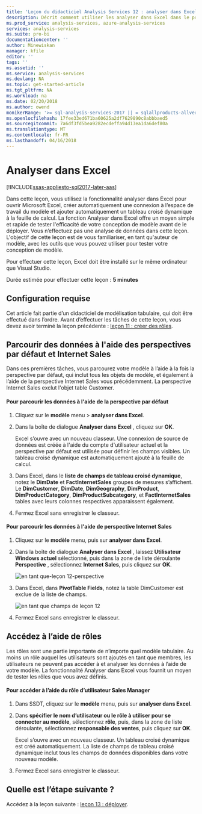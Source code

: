 ```yaml
---
title: 'Leçon du didacticiel Analysis Services 12 : analyser dans Excel | Documents Microsoft'
description: Décrit comment utiliser les analyser dans Excel dans le projet du didacticiel Analysis Services.
ms.prod_service: analysis-services, azure-analysis-services
services: analysis-services
ms.suite: pro-bi
documentationcenter: ''
author: Minewiskan
manager: kfile
editor: ''
tags: ''
ms.assetid: ''
ms.service: analysis-services
ms.devlang: NA
ms.topic: get-started-article
ms.tgt_pltfrm: NA
ms.workload: na
ms.date: 02/20/2018
ms.author: owend
monikerRange: '>= sql-analysis-services-2017 || = sqlallproducts-allversions'
ms.openlocfilehash: 17fee33ed671ba60625a2df7629890c8abbbaed5
ms.sourcegitcommit: 7a6df3fd5bea9282ecdeffa94d13ea1da6def80a
ms.translationtype: MT
ms.contentlocale: fr-FR
ms.lasthandoff: 04/16/2018
---
```

# <a name="analyze-in-excel"></a>Analyser dans Excel

[!INCLUDE[ssas-appliesto-sql2017-later-aas](../../includes/ssas-appliesto-sql2017-later-aas.md)]

Dans cette leçon, vous utilisez la fonctionnalité analyser dans Excel pour ouvrir Microsoft Excel, créer automatiquement une connexion à l’espace de travail du modèle et ajouter automatiquement un tableau croisé dynamique à la feuille de calcul. La fonction Analyser dans Excel offre un moyen simple et rapide de tester l'efficacité de votre conception de modèle avant de le déployer. Vous n’effectuez pas une analyse de données dans cette leçon. L'objectif de cette leçon est de vous familiariser, en tant qu'auteur de modèle, avec les outils que vous pouvez utiliser pour tester votre conception de modèle.   
  
Pour effectuer cette leçon, Excel doit être installé sur le même ordinateur que Visual Studio.
  
Durée estimée pour effectuer cette leçon : **5 minutes**  
  
## <a name="prerequisites"></a>Configuration requise  

Cet article fait partie d’un didacticiel de modélisation tabulaire, qui doit être effectué dans l’ordre. Avant d’effectuer les tâches de cette leçon, vous devez avoir terminé la leçon précédente : [leçon 11 : créer des rôles](../tutorial-tabular-1400/as-lesson-11-create-roles.md).  
  
## <a name="browse-using-the-default-and-internet-sales-perspectives"></a>Parcourir des données à l'aide des perspectives par défaut et Internet Sales  

Dans ces premières tâches, vous parcourez votre modèle à l’aide à la fois la perspective par défaut, qui inclut tous les objets de modèle, et également à l’aide de la perspective Internet Sales vous précédemment. La perspective Internet Sales exclut l'objet table Customer.  
  
#### <a name="to-browse-by-using-the-default-perspective"></a>Pour parcourir les données à l'aide de la perspective par défaut  
  
1.  Cliquez sur le **modèle** menu > **analyser dans Excel**.  
  
2.  Dans la boîte de dialogue **Analyser dans Excel** , cliquez sur **OK**.  
  
    Excel s’ouvre avec un nouveau classeur. Une connexion de source de données est créée à l'aide du compte d'utilisateur actuel et la perspective par défaut est utilisée pour définir les champs visibles. Un tableau croisé dynamique est automatiquement ajouté à la feuille de calcul.  
  
3.  Dans Excel, dans le **liste de champs de tableau croisé dynamique**, notez le **DimDate** et **FactInternetSales** groupes de mesures s’affichent. Le **DimCustomer**, **DimDate**, **DimGeography**, **DimProduct**, **DimProductCategory**, **DimProductSubcategory**, et **FactInternetSales** tables avec leurs colonnes respectives apparaissent également.  
  
4.  Fermez Excel sans enregistrer le classeur.  
  
#### <a name="to-browse-by-using-the-internet-sales-perspective"></a>Pour parcourir les données à l'aide de perspective Internet Sales  
  
1.  Cliquez sur le **modèle** menu, puis sur **analyser dans Excel**.  
  
2.  Dans la boîte de dialogue **Analyser dans Excel** , laissez **Utilisateur Windows actuel** sélectionné, puis dans la zone de liste déroulante **Perspective** , sélectionnez **Internet Sales**, puis cliquez sur **OK**. 
    
    ![en tant que-leçon 12-perspective](../tutorial-tabular-1400/media/as-lesson12-perspective.png)
    
3.  Dans Excel, dans **PivotTable Fields**, notez la table DimCustomer est exclue de la liste de champs.  
    
    ![en tant que champs de leçon 12](../tutorial-tabular-1400/media/as-lesson12-fields.png)
    
4.  Fermez Excel sans enregistrer le classeur.  
  
## <a name="browse-by-using-roles"></a>Accédez à l’aide de rôles  

Les rôles sont une partie importante de n’importe quel modèle tabulaire. Au moins un rôle auquel les utilisateurs sont ajoutés en tant que membres, les utilisateurs ne peuvent pas accéder à et analyser les données à l’aide de votre modèle. La fonctionnalité Analyser dans Excel vous fournit un moyen de tester les rôles que vous avez définis.  
  
#### <a name="to-browse-by-using-the-sales-manager-user-role"></a>Pour accéder à l’aide du rôle d’utilisateur Sales Manager  
  
1.  Dans SSDT, cliquez sur le **modèle** menu, puis sur **analyser dans Excel**.  
  
2.  Dans **spécifier le nom d’utilisateur ou le rôle à utiliser pour se connecter au modèle**, sélectionnez **rôle**, puis, dans la zone de liste déroulante, sélectionnez **responsable des ventes**, puis cliquez sur **OK**.  
  
    Excel s’ouvre avec un nouveau classeur. Un tableau croisé dynamique est créé automatiquement. La liste de champs de tableau croisé dynamique inclut tous les champs de données disponibles dans votre nouveau modèle.  
      
3.  Fermez Excel sans enregistrer le classeur.  
  
## <a name="whats-next"></a>Quelle est l’étape suivante ?

Accédez à la leçon suivante : [leçon 13 : déployer](../tutorial-tabular-1400/as-lesson-13-deploy.md).

  
  
  
